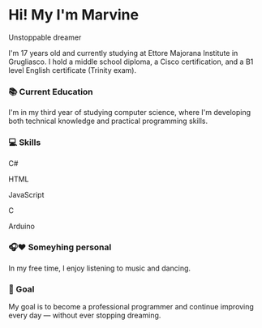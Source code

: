 # Hi! My I'm Marvine
Unstoppable dreamer

I'm 17 years old and currently studying at Ettore Majorana Institute in Grugliasco.
I hold a middle school diploma, a Cisco certification, and a B1 level English certificate (Trinity exam).

### 📚 Current Education
I'm in my third year of studying computer science, where I'm developing both technical knowledge and practical programming skills.

### 💻  Skills
C#

HTML

JavaScript

C

Arduino

### 🎧❤️  Someyhing personal
In my free time, I enjoy listening to music and dancing.

### 🎯  Goal
My goal is to become a professional programmer and continue improving every day — without ever stopping dreaming.












